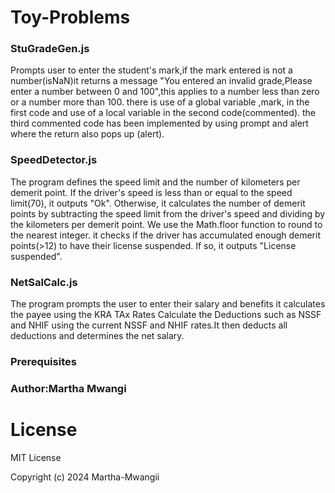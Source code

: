 # Toy-Problems
### StuGradeGen.js 
Prompts user to enter the student's mark,if the mark entered is not a number(isNaN)it returns a message "You entered an invalid grade,Please enter a number between 0 and 100",this applies to a number less than zero or a number more than 100. 
there is use of a global variable ,mark, in the first code and use of a local variable in the second code(commented).
the third commented code has been implemented by using prompt and alert where the return also pops up (alert).

### SpeedDetector.js 
The program defines the speed limit and the number of kilometers per demerit point. If the driver's speed is less than or equal to the speed limit(70), it outputs "Ok". Otherwise, it calculates the number of demerit points by subtracting the speed limit from the driver's speed and dividing by the kilometers per demerit point. We use the Math.floor function to round to the nearest integer. it checks if the driver has accumulated enough demerit points(>12) to have their license suspended. If so, it outputs "License suspended".

### NetSalCalc.js
 The program prompts the user to enter their salary and benefits it calculates the payee using the KRA TAx Rates Calculate the Deductions such as NSSF and NHIF using the current NSSF and NHIF rates.It then deducts all deductions and determines the net salary.

 ### Prerequisites

 ### Author:Martha Mwangi
 

 # License
 MIT License

Copyright (c) 2024 Martha-Mwangii
